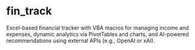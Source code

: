 # fin_track
Excel-based financial tracker with VBA macros for managing income and expenses, dynamic analytics via PivotTables and charts, and AI-powered recommendations using external APIs (e.g., OpenAI or xAI).
